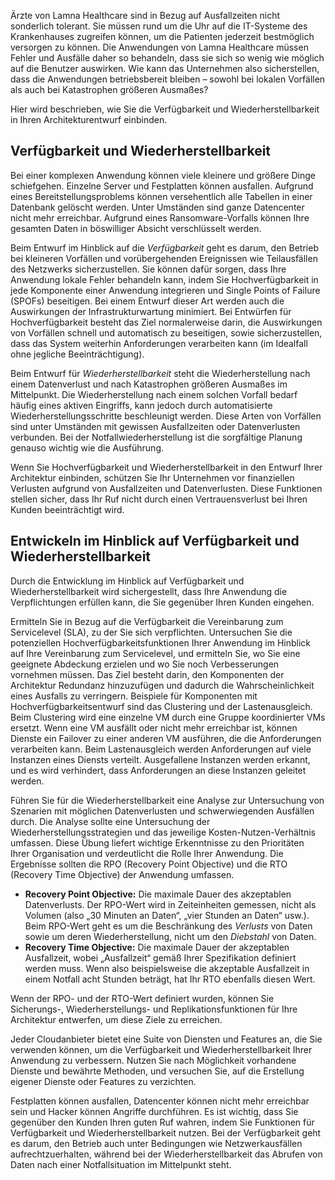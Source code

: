 Ärzte von Lamna Healthcare sind in Bezug auf Ausfallzeiten nicht sonderlich tolerant. Sie müssen rund um die Uhr auf die IT-Systeme des Krankenhauses zugreifen können, um die Patienten jederzeit bestmöglich versorgen zu können. Die Anwendungen von Lamna Healthcare müssen Fehler und Ausfälle daher so behandeln, dass sie sich so wenig wie möglich auf die Benutzer auswirken. Wie kann das Unternehmen also sicherstellen, dass die Anwendungen betriebsbereit bleiben – sowohl bei lokalen Vorfällen als auch bei Katastrophen größeren Ausmaßes?

Hier wird beschrieben, wie Sie die Verfügbarkeit und Wiederherstellbarkeit in Ihren Architekturentwurf einbinden.

## <a name="availability-and-recoverability"></a>Verfügbarkeit und Wiederherstellbarkeit

Bei einer komplexen Anwendung können viele kleinere und größere Dinge schiefgehen. Einzelne Server und Festplatten können ausfallen. Aufgrund eines Bereitstellungsproblems können versehentlich alle Tabellen in einer Datenbank gelöscht werden. Unter Umständen sind ganze Datencenter nicht mehr erreichbar. Aufgrund eines Ransomware-Vorfalls können Ihre gesamten Daten in böswilliger Absicht verschlüsselt werden.

Beim Entwurf im Hinblick auf die *Verfügbarkeit* geht es darum, den Betrieb bei kleineren Vorfällen und vorübergehenden Ereignissen wie Teilausfällen des Netzwerks sicherzustellen. Sie können dafür sorgen, dass Ihre Anwendung lokale Fehler behandeln kann, indem Sie Hochverfügbarkeit in jede Komponente einer Anwendung integrieren und Single Points of Failure (SPOFs) beseitigen. Bei einem Entwurf dieser Art werden auch die Auswirkungen der Infrastrukturwartung minimiert. Bei Entwürfen für Hochverfügbarkeit besteht das Ziel normalerweise darin, die Auswirkungen von Vorfällen schnell und automatisch zu beseitigen, sowie sicherzustellen, dass das System weiterhin Anforderungen verarbeiten kann (im Idealfall ohne jegliche Beeinträchtigung).

Beim Entwurf für *Wiederherstellbarkeit* steht die Wiederherstellung nach einem Datenverlust und nach Katastrophen größeren Ausmaßes im Mittelpunkt. Die Wiederherstellung nach einem solchen Vorfall bedarf häufig eines aktiven Eingriffs, kann jedoch durch automatisierte Wiederherstellungsschritte beschleunigt werden. Diese Arten von Vorfällen sind unter Umständen mit gewissen Ausfallzeiten oder Datenverlusten verbunden. Bei der Notfallwiederherstellung ist die sorgfältige Planung genauso wichtig wie die Ausführung.

Wenn Sie Hochverfügbarkeit und Wiederherstellbarkeit in den Entwurf Ihrer Architektur einbinden, schützen Sie Ihr Unternehmen vor finanziellen Verlusten aufgrund von Ausfallzeiten und Datenverlusten. Diese Funktionen stellen sicher, dass Ihr Ruf nicht durch einen Vertrauensverlust bei Ihren Kunden beeinträchtigt wird.

## <a name="architecting-for-availability-and-recoverability"></a>Entwickeln im Hinblick auf Verfügbarkeit und Wiederherstellbarkeit

Durch die Entwicklung im Hinblick auf Verfügbarkeit und Wiederherstellbarkeit wird sichergestellt, dass Ihre Anwendung die Verpflichtungen erfüllen kann, die Sie gegenüber Ihren Kunden eingehen.

Ermitteln Sie in Bezug auf die Verfügbarkeit die Vereinbarung zum Servicelevel (SLA), zu der Sie sich verpflichten. Untersuchen Sie die potenziellen Hochverfügbarkeitsfunktionen Ihrer Anwendung im Hinblick auf Ihre Vereinbarung zum Servicelevel, und ermitteln Sie, wo Sie eine geeignete Abdeckung erzielen und wo Sie noch Verbesserungen vornehmen müssen. Das Ziel besteht darin, den Komponenten der Architektur Redundanz hinzuzufügen und dadurch die Wahrscheinlichkeit eines Ausfalls zu verringern. Beispiele für Komponenten mit Hochverfügbarkeitsentwurf sind das Clustering und der Lastenausgleich. Beim Clustering wird eine einzelne VM durch eine Gruppe koordinierter VMs ersetzt. Wenn eine VM ausfällt oder nicht mehr erreichbar ist, können Dienste ein Failover zu einer anderen VM ausführen, die die Anforderungen verarbeiten kann. Beim Lastenausgleich werden Anforderungen auf viele Instanzen eines Diensts verteilt. Ausgefallene Instanzen werden erkannt, und es wird verhindert, dass Anforderungen an diese Instanzen geleitet werden.

Führen Sie für die Wiederherstellbarkeit eine Analyse zur Untersuchung von Szenarien mit möglichen Datenverlusten und schwerwiegenden Ausfällen durch. Die Analyse sollte eine Untersuchung der Wiederherstellungsstrategien und das jeweilige Kosten-Nutzen-Verhältnis umfassen. Diese Übung liefert wichtige Erkenntnisse zu den Prioritäten Ihrer Organisation und verdeutlicht die Rolle Ihrer Anwendung. Die Ergebnisse sollten die RPO (Recovery Point Objective) und die RTO (Recovery Time Objective) der Anwendung umfassen.

* **Recovery Point Objective:** Die maximale Dauer des akzeptablen Datenverlusts. Der RPO-Wert wird in Zeiteinheiten gemessen, nicht als Volumen (also „30 Minuten an Daten“, „vier Stunden an Daten“ usw.). Beim RPO-Wert geht es um die Beschränkung des *Verlusts* von Daten sowie um deren Wiederherstellung, nicht um den *Diebstahl* von Daten.
* **Recovery Time Objective:** Die maximale Dauer der akzeptablen Ausfallzeit, wobei „Ausfallzeit“ gemäß Ihrer Spezifikation definiert werden muss. Wenn also beispielsweise die akzeptable Ausfallzeit in einem Notfall acht Stunden beträgt, hat Ihr RTO ebenfalls diesen Wert.

Wenn der RPO- und der RTO-Wert definiert wurden, können Sie Sicherungs-, Wiederherstellungs- und Replikationsfunktionen für Ihre Architektur entwerfen, um diese Ziele zu erreichen.

Jeder Cloudanbieter bietet eine Suite von Diensten und Features an, die Sie verwenden können, um die Verfügbarkeit und Wiederherstellbarkeit Ihrer Anwendung zu verbessern. Nutzen Sie nach Möglichkeit vorhandene Dienste und bewährte Methoden, und versuchen Sie, auf die Erstellung eigener Dienste oder Features zu verzichten.

Festplatten können ausfallen, Datencenter können nicht mehr erreichbar sein und Hacker können Angriffe durchführen. Es ist wichtig, dass Sie gegenüber den Kunden Ihren guten Ruf wahren, indem Sie Funktionen für Verfügbarkeit und Wiederherstellbarkeit nutzen. Bei der Verfügbarkeit geht es darum, den Betrieb auch unter Bedingungen wie Netzwerkausfällen aufrechtzuerhalten, während bei der Wiederherstellbarkeit das Abrufen von Daten nach einer Notfallsituation im Mittelpunkt steht.
